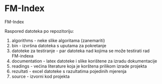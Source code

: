 FM-Index
========

FM-Index

Raspored datoteka po repozitoriju:


1. algorithms - neke slike algoritama (zanemariti)
2. bin - izvršna datoteka s uputama za pokretanje
3. datoteke za testiranje - par datoteka nad kojima se može testirati rad FM-indexa
4. documentation - latex datoteke i slike korištene za izradu dokumentacije
5. readings - većina literature koja je korštena prilikom izrade projekta
6. rezultati - excel datoteke s razultatima pojedinih mjerenja
7. source - izvorni kod projekta
